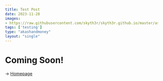 ```yaml
---
title: Test Post
date: 2023-11-28
images: 
- https://raw.githubusercontent.com/skyth3r/skyth3r.github.io/master/assets/akashgoswami.png
tags: ['testing']
type: "akashandmoney"
layout: "single"
---
```


# Coming Soon!

→ [Homepage](/)